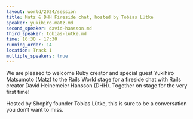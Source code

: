 ```yaml
---
layout: world/2024/session
title: Matz & DHH Fireside chat, hosted by Tobias Lütke
speaker: yukihiro-matz.md
second_speaker: david-hansson.md
third_speaker: tobias-lutke.md
time: 16:30 - 17:30
running_order: 14
location: Track 1
multiple_speakers: true 
---
```


We are pleased to welcome Ruby creator and special guest Yukihiro Matsumoto (Matz) to the Rails World stage for a fireside chat with Rails creator David Heinemeier Hansson (DHH). Together on stage for the very first time!

Hosted by Shopify founder Tobias Lütke, this is sure to be a conversation you don’t want to miss.
